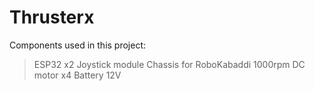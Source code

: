 # Thrusterx
Components used in this project:
>ESP32 x2
>Joystick module
>Chassis for RoboKabaddi
>1000rpm DC motor x4
>Battery 12V
>
